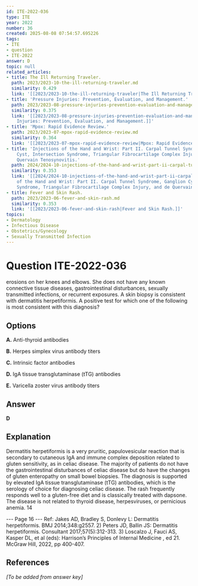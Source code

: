 ```yaml
---
id: ITE-2022-036
type: ITE
year: 2022
number: 36
created: 2025-08-08 07:54:57.695226
tags:
- ITE
- question
- ITE-2022
answer: D
topic: null
related_articles:
- title: The Ill Returning Traveler.
  path: 2023/2023-10-the-ill-returning-traveler.md
  similarity: 0.429
  link: '[[2023/2023-10-the-ill-returning-traveler|The Ill Returning Traveler.]]'
- title: 'Pressure Injuries: Prevention, Evaluation, and Management.'
  path: 2023/2023-08-pressure-injuries-prevention-evaluation-and-management.md
  similarity: 0.375
  link: '[[2023/2023-08-pressure-injuries-prevention-evaluation-and-management|Pressure
    Injuries: Prevention, Evaluation, and Management.]]'
- title: 'Mpox: Rapid Evidence Review.'
  path: 2023/2023-07-mpox-rapid-evidence-review.md
  similarity: 0.364
  link: '[[2023/2023-07-mpox-rapid-evidence-review|Mpox: Rapid Evidence Review.]]'
- title: 'Injections of the Hand and Wrist: Part II. Carpal Tunnel Syndrome, Ganglion
    Cyst, Intersection Syndrome, Triangular Fibrocartilage Complex Injury, and de
    Quervain Tenosynovitis.'
  path: 2024/2024-10-injections-of-the-hand-and-wrist-part-ii-carpal-tunnel-syndr.md
  similarity: 0.353
  link: '[[2024/2024-10-injections-of-the-hand-and-wrist-part-ii-carpal-tunnel-syndr|Injections
    of the Hand and Wrist: Part II. Carpal Tunnel Syndrome, Ganglion Cyst, Intersection
    Syndrome, Triangular Fibrocartilage Complex Injury, and de Quervain Tenosynovitis.]]'
- title: Fever and Skin Rash.
  path: 2023/2023-06-fever-and-skin-rash.md
  similarity: 0.353
  link: '[[2023/2023-06-fever-and-skin-rash|Fever and Skin Rash.]]'
topics:
- Dermatology
- Infectious Disease
- Obstetrics/Gynecology
- Sexually Transmitted Infection
---
```


# Question ITE-2022-036

erosions on her knees and elbows. She does not have any known connective tissue diseases, gastrointestinal disturbances, sexually transmitted infections, or recurrent exposures. A skin biopsy is consistent with dermatitis herpetiformis. A positive test for which one of the following is most consistent with this diagnosis?

## Options

**A.** Anti-thyroid antibodies

**B.** Herpes simplex virus antibody titers

**C.** Intrinsic factor antibodies

**D.** IgA tissue transglutaminase (tTG) antibodies

**E.** Varicella zoster virus antibody titers

## Answer

**D**

## Explanation

Dermatitis herpetiformis is a very pruritic, papulovesicular reaction that is secondary to cutaneous IgA and
immune complex deposition related to gluten sensitivity, as in celiac disease. The majority of patients do
not have the gastrointestinal disturbances of celiac disease but do have the changes of gluten enteropathy
on small bowel biopsies. The diagnosis is supported by elevated IgA tissue transglutaminase (tTG)
antibodies, which is the serology of choice for diagnosing celiac disease. The rash frequently responds well
to a gluten-free diet and is classically treated with dapsone. The disease is not related to thyroid disease,
herpesviruses, or pernicious anemia.
14

--- Page 16 ---
Ref: Jakes AD, Bradley S, Donlevy L: Dermatitis herpetiformis. BMJ 2014;348:g2557. 2) Peters JD, Ballin JS: Dermatitis
herpetiformis. Consultant  2017;57(5):312-313. 3) Loscalzo J, Fauci AS, Kasper DL, et al (eds): Harrison’s Principles of
Internal Medicine , ed 21. McGraw Hill, 2022, pp 400-407.

## References

*[To be added from answer key]*
